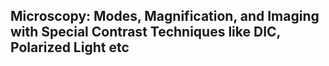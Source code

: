 ## Microscopy: Modes, Magnification, and Imaging with Special Contrast Techniques like DIC, Polarized Light etc
